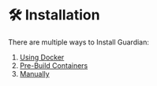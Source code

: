 # 🛠 Installation

There are multiple ways to Install Guardian:

1. [Using Docker](building-from-source-and-run-using-docker/)
2. [Pre-Build Containers](building-from-pre-build-containers.md)
3. [Manually](build-executables-and-run-manually.md)
